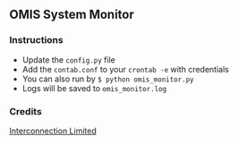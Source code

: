 ## OMIS System Monitor

### Instructions

- Update the `config.py` file
- Add the `contab.conf` to your `crontab -e` with credentials
- You can also run by `$ python omis_monitor.py`
- Logs will be saved to `omis_monitor.log`

### Credits

[Interconnection Limited](www.interconnectionbd.com)
